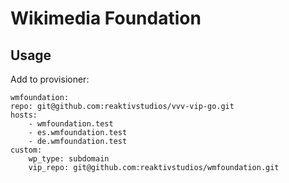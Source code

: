 # Wikimedia Foundation

## Usage

Add to provisioner:

```
wmfoundation:
repo: git@github.com:reaktivstudios/vvv-vip-go.git
hosts:
	- wmfoundation.test
	- es.wmfoundation.test
	- de.wmfoundation.test
custom:
	wp_type: subdomain
	vip_repo: git@github.com:reaktivstudios/wmfoundation.git
```
